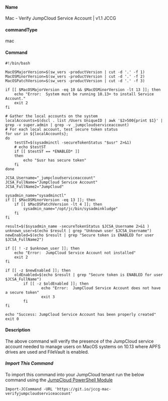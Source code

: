 #### Name

Mac - Verify JumpCloud Service Account | v1.1 JCCG

#### commandType

mac

#### Command

```
#!/bin/bash

MacOSMajorVersion=$(sw_vers -productVersion | cut -d '.' -f 1)
MacOSMinorVersion=$(sw_vers -productVersion | cut -d '.' -f 2)
MacOSPatchVersion=$(sw_vers -productVersion | cut -d '.' -f 3)

if [[ $MacOSMajorVersion -eq 10 && $MacOSMinorVersion -lt 13 ]]; then
    echo "Error:  System must be running 10.13+ to install Service Account."
    exit 2
fi

# Gather the local accounts on the system
localAccounts=$(dscl . list /Users UniqueID | awk '$2>500{print $1}' | grep -v super.admin | grep -v _jumpcloudserviceaccount)
# For each local account, test secure token status
for usr in ${localAccounts};
do
    testST=$(sysadminctl -secureTokenStatus "$usr" 2>&1)
    # echo $testST
    if [[ $testST == *ENABLED* ]]
    then
        echo "$usr has secure token"
    fi
done

JCSA_Username="_jumpcloudserviceaccount"
JCSA_FullName="JumpCloud Service Account"
JCSA_FullName2="JumpCloud"

sysadmin_name="sysadminctl"
if [[ $MacOSMinorVersion -eq 13 ]]; then
    if [[ $MacOSPatchVersion -lt 4 ]]; then
        sysadmin_name="/opt/jc/bin/sysadminkludge"
    fi
fi

result=$($sysadmin_name -secureTokenStatus $JCSA_Username 2>&1 )
unknown_user=$(echo $result | grep "Unknown user $JCSA_Username")
newEnabled=$(echo $result | grep "Secure token is ENABLED for user $JCSA_FullName2")

if [[ ! -z $unknown_user ]]; then
    echo "Error:  JumpCloud Service Account not installed"
    exit 2
fi

if [[ -z $newEnabled ]]; then
    oldEnabled=$(echo $result | grep "Secure token is ENABLED for user $JCSA_FullName")
        if [[ -z $oldEnabled ]]; then
                echo "Error:  JumpCloud Service Account does not have a secure token"
                exit 3
        fi
fi

echo "Success: JumpCloud Service Account has been properly created"
exit 0
```

#### Description

The above command will verify the presence of the JumpCloud service account needed to manage users on MacOS systems on 10.13 where APFS drives are used and FileVault is enabled.

#### *Import This Command*

To import this command into your JumpCloud tenant run the below command using the [JumpCloud PowerShell Module](https://github.com/TheJumpCloud/support/wiki/Installing-the-JumpCloud-PowerShell-Module)

```
Import-JCCommand -URL 'https://git.io/jccg-mac-verifyjumpcloudserviceaccount'
```
